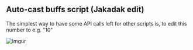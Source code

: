 ## Auto-cast buffs script (Jakadak edit)

The simplest way to have some API calls left for other scripts is, to edit this number to e.g. "10"


![Imgur](https://i.ibb.co/5sgnZV5/wait-until.png)
